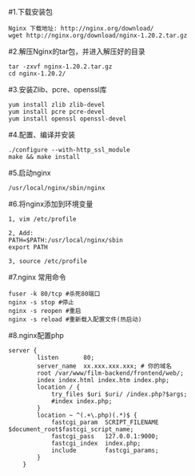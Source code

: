 #1.下载安装包
```
Nginx 下载地址: http://nginx.org/download/
wget http://nginx.org/download/nginx-1.20.2.tar.gz
```
#2.解压Nginx的tar包，并进入解压好的目录
```
tar -zxvf nginx-1.20.2.tar.gz
cd nginx-1.20.2/
```
#3.安装Zlib、pcre、openssl库
```
yum install zlib zlib-devel
yum install pcre pcre-devel
yum install openssl openssl-devel
```
#4.配置、编译并安装
```
./configure --with-http_ssl_module
make && make install
```
#5.启动nginx
```
/usr/local/nginx/sbin/nginx
```
#6.将nginx添加到环境变量
```
1, vim /etc/profile

2, Add:
PATH=$PATH:/usr/local/nginx/sbin
export PATH

3, source /etc/profile
```
#7.nginx 常用命令
```
fuser -k 80/tcp #杀死80端口
nginx -s stop #停止
nginx -s reopen #重启
nginx -s reload #重新载入配置文件(热启动)
```
#8.nginx配置php
```
server {
        listen       80;
        server_name  xx.xxx.xxx.xxx; # 你的域名
        root /var/www/film-backend/frontend/web/;
        index index.html index.htm index.php;
        location / {
            try_files $uri $uri/ /index.php?$args;
            #index index.php;
        }
        location ~ ^(.+\.php)(.*)$ {
            fastcgi_param  SCRIPT_FILENAME $document_root$fastcgi_script_name;
            fastcgi_pass   127.0.0.1:9000;
            fastcgi_index  index.php;
            include        fastcgi_params;
        }
    }
```